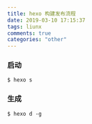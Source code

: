 ```yaml
---
title: hexo 构建发布流程
date: 2019-03-10 17:15:37
tags: liunx
comments: true
categories: "other"
---
```


### 启动
```
$ hexo s
```

### 生成
```
$ hexo d -g
```
